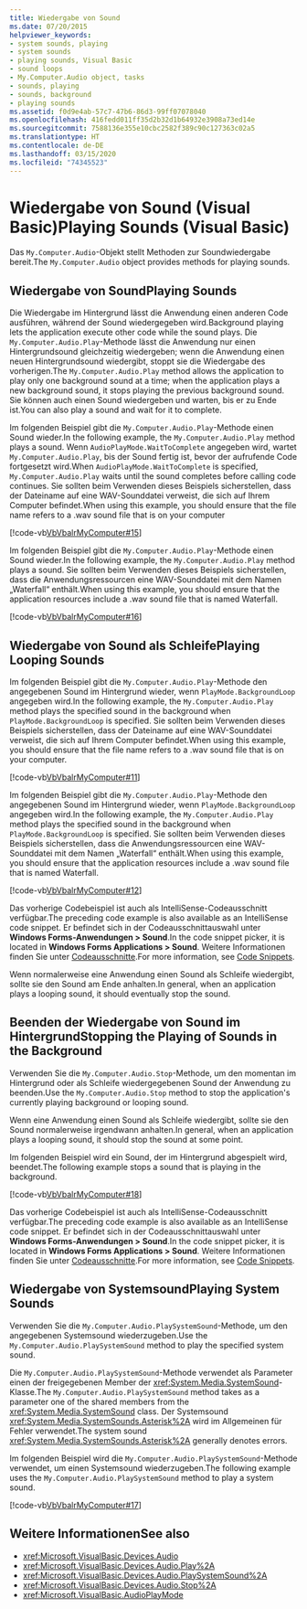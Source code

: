 ```yaml
---
title: Wiedergabe von Sound
ms.date: 07/20/2015
helpviewer_keywords:
- system sounds, playing
- system sounds
- playing sounds, Visual Basic
- sound loops
- My.Computer.Audio object, tasks
- sounds, playing
- sounds, background
- playing sounds
ms.assetid: f0d9e4ab-57c7-47b6-86d3-99ff07078040
ms.openlocfilehash: 416fedd011ff35d2b32d1b64932e3908a73ed14e
ms.sourcegitcommit: 7588136e355e10cbc2582f389c90c127363c02a5
ms.translationtype: HT
ms.contentlocale: de-DE
ms.lasthandoff: 03/15/2020
ms.locfileid: "74345523"
---
```

# <a name="playing-sounds-visual-basic"></a><span data-ttu-id="a09bf-102">Wiedergabe von Sound (Visual Basic)</span><span class="sxs-lookup"><span data-stu-id="a09bf-102">Playing Sounds (Visual Basic)</span></span>

<span data-ttu-id="a09bf-103">Das `My.Computer.Audio`-Objekt stellt Methoden zur Soundwiedergabe bereit.</span><span class="sxs-lookup"><span data-stu-id="a09bf-103">The `My.Computer.Audio` object provides methods for playing sounds.</span></span>  
  
## <a name="playing-sounds"></a><span data-ttu-id="a09bf-104">Wiedergabe von Sound</span><span class="sxs-lookup"><span data-stu-id="a09bf-104">Playing Sounds</span></span>  

 <span data-ttu-id="a09bf-105">Die Wiedergabe im Hintergrund lässt die Anwendung einen anderen Code ausführen, während der Sound wiedergegeben wird.</span><span class="sxs-lookup"><span data-stu-id="a09bf-105">Background playing lets the application execute other code while the sound plays.</span></span> <span data-ttu-id="a09bf-106">Die `My.Computer.Audio.Play`-Methode lässt die Anwendung nur einen Hintergrundsound gleichzeitig wiedergeben; wenn die Anwendung einen neuen Hintergrundsound wiedergibt, stoppt sie die Wiedergabe des vorherigen.</span><span class="sxs-lookup"><span data-stu-id="a09bf-106">The `My.Computer.Audio.Play` method allows the application to play only one background sound at a time; when the application plays a new background sound, it stops playing the previous background sound.</span></span> <span data-ttu-id="a09bf-107">Sie können auch einen Sound wiedergeben und warten, bis er zu Ende ist.</span><span class="sxs-lookup"><span data-stu-id="a09bf-107">You can also play a sound and wait for it to complete.</span></span>  
  
 <span data-ttu-id="a09bf-108">Im folgenden Beispiel gibt die `My.Computer.Audio.Play`-Methode einen Sound wieder.</span><span class="sxs-lookup"><span data-stu-id="a09bf-108">In the following example, the `My.Computer.Audio.Play` method plays a sound.</span></span> <span data-ttu-id="a09bf-109">Wenn `AudioPlayMode.WaitToComplete` angegeben wird, wartet `My.Computer.Audio.Play`, bis der Sound fertig ist, bevor der aufrufende Code fortgesetzt wird.</span><span class="sxs-lookup"><span data-stu-id="a09bf-109">When `AudioPlayMode.WaitToComplete` is specified, `My.Computer.Audio.Play` waits until the sound completes before calling code continues.</span></span> <span data-ttu-id="a09bf-110">Sie sollten beim Verwenden dieses Beispiels sicherstellen, dass der Dateiname auf eine WAV-Sounddatei verweist, die sich auf Ihrem Computer befindet.</span><span class="sxs-lookup"><span data-stu-id="a09bf-110">When using this example, you should ensure that the file name refers to a .wav sound file that is on your computer</span></span>  
  
 [!code-vb[VbVbalrMyComputer#15](~/samples/snippets/visualbasic/VS_Snippets_VBCSharp/VbVbalrMyComputer/VB/Class1.vb#15)]  
  
 <span data-ttu-id="a09bf-111">Im folgenden Beispiel gibt die `My.Computer.Audio.Play`-Methode einen Sound wieder.</span><span class="sxs-lookup"><span data-stu-id="a09bf-111">In the following example, the `My.Computer.Audio.Play` method plays a sound.</span></span> <span data-ttu-id="a09bf-112">Sie sollten beim Verwenden dieses Beispiels sicherstellen, dass die Anwendungsressourcen eine WAV-Sounddatei mit dem Namen „Waterfall“ enthält.</span><span class="sxs-lookup"><span data-stu-id="a09bf-112">When using this example, you should ensure that the application resources include a .wav sound file that is named Waterfall.</span></span>  
  
 [!code-vb[VbVbalrMyComputer#16](~/samples/snippets/visualbasic/VS_Snippets_VBCSharp/VbVbalrMyComputer/VB/Class1.vb#16)]  
  
## <a name="playing-looping-sounds"></a><span data-ttu-id="a09bf-113">Wiedergabe von Sound als Schleife</span><span class="sxs-lookup"><span data-stu-id="a09bf-113">Playing Looping Sounds</span></span>  

 <span data-ttu-id="a09bf-114">Im folgenden Beispiel gibt die `My.Computer.Audio.Play`-Methode den angegebenen Sound im Hintergrund wieder, wenn `PlayMode.BackgroundLoop` angegeben wird.</span><span class="sxs-lookup"><span data-stu-id="a09bf-114">In the following example, the `My.Computer.Audio.Play` method plays the specified sound in the background when `PlayMode.BackgroundLoop` is specified.</span></span> <span data-ttu-id="a09bf-115">Sie sollten beim Verwenden dieses Beispiels sicherstellen, dass der Dateiname auf eine WAV-Sounddatei verweist, die sich auf Ihrem Computer befindet.</span><span class="sxs-lookup"><span data-stu-id="a09bf-115">When using this example, you should ensure that the file name refers to a .wav sound file that is on your computer.</span></span>  
  
 [!code-vb[VbVbalrMyComputer#11](~/samples/snippets/visualbasic/VS_Snippets_VBCSharp/VbVbalrMyComputer/VB/Class1.vb#11)]  
  
 <span data-ttu-id="a09bf-116">Im folgenden Beispiel gibt die `My.Computer.Audio.Play`-Methode den angegebenen Sound im Hintergrund wieder, wenn `PlayMode.BackgroundLoop` angegeben wird.</span><span class="sxs-lookup"><span data-stu-id="a09bf-116">In the following example, the `My.Computer.Audio.Play` method plays the specified sound in the background when `PlayMode.BackgroundLoop` is specified.</span></span> <span data-ttu-id="a09bf-117">Sie sollten beim Verwenden dieses Beispiels sicherstellen, dass die Anwendungsressourcen eine WAV-Sounddatei mit dem Namen „Waterfall“ enthält.</span><span class="sxs-lookup"><span data-stu-id="a09bf-117">When using this example, you should ensure that the application resources include a .wav sound file that is named Waterfall.</span></span>  
  
 [!code-vb[VbVbalrMyComputer#12](~/samples/snippets/visualbasic/VS_Snippets_VBCSharp/VbVbalrMyComputer/VB/Class1.vb#12)]  
  
 <span data-ttu-id="a09bf-118">Das vorherige Codebeispiel ist auch als IntelliSense-Codeausschnitt verfügbar.</span><span class="sxs-lookup"><span data-stu-id="a09bf-118">The preceding code example is also available as an IntelliSense code snippet.</span></span> <span data-ttu-id="a09bf-119">Er befindet sich in der Codeausschnittauswahl unter **Windows Forms-Anwendungen > Sound**.</span><span class="sxs-lookup"><span data-stu-id="a09bf-119">In the code snippet picker, it is located in **Windows Forms Applications > Sound**.</span></span> <span data-ttu-id="a09bf-120">Weitere Informationen finden Sie unter [Codeausschnitte](/visualstudio/ide/code-snippets).</span><span class="sxs-lookup"><span data-stu-id="a09bf-120">For more information, see [Code Snippets](/visualstudio/ide/code-snippets).</span></span>  
  
 <span data-ttu-id="a09bf-121">Wenn normalerweise eine Anwendung einen Sound als Schleife wiedergibt, sollte sie den Sound am Ende anhalten.</span><span class="sxs-lookup"><span data-stu-id="a09bf-121">In general, when an application plays a looping sound, it should eventually stop the sound.</span></span>  
  
## <a name="stopping-the-playing-of-sounds-in-the-background"></a><span data-ttu-id="a09bf-122">Beenden der Wiedergabe von Sound im Hintergrund</span><span class="sxs-lookup"><span data-stu-id="a09bf-122">Stopping the Playing of Sounds in the Background</span></span>  

 <span data-ttu-id="a09bf-123">Verwenden Sie die `My.Computer.Audio.Stop`-Methode, um den momentan im Hintergrund oder als Schleife wiedergegebenen Sound der Anwendung zu beenden.</span><span class="sxs-lookup"><span data-stu-id="a09bf-123">Use the `My.Computer.Audio.Stop` method to stop the application's currently playing background or looping sound.</span></span>  
  
 <span data-ttu-id="a09bf-124">Wenn eine Anwendung einen Sound als Schleife wiedergibt, sollte sie den Sound normalerweise irgendwann anhalten.</span><span class="sxs-lookup"><span data-stu-id="a09bf-124">In general, when an application plays a looping sound, it should stop the sound at some point.</span></span>  
  
 <span data-ttu-id="a09bf-125">Im folgenden Beispiel wird ein Sound, der im Hintergrund abgespielt wird, beendet.</span><span class="sxs-lookup"><span data-stu-id="a09bf-125">The following example stops a sound that is playing in the background.</span></span>  
  
 [!code-vb[VbVbalrMyComputer#18](~/samples/snippets/visualbasic/VS_Snippets_VBCSharp/VbVbalrMyComputer/VB/Class1.vb#18)]  
  
 <span data-ttu-id="a09bf-126">Das vorherige Codebeispiel ist auch als IntelliSense-Codeausschnitt verfügbar.</span><span class="sxs-lookup"><span data-stu-id="a09bf-126">The preceding code example is also available as an IntelliSense code snippet.</span></span> <span data-ttu-id="a09bf-127">Er befindet sich in der Codeausschnittauswahl unter **Windows Forms-Anwendungen > Sound**.</span><span class="sxs-lookup"><span data-stu-id="a09bf-127">In the code snippet picker, it is located in **Windows Forms Applications > Sound**.</span></span> <span data-ttu-id="a09bf-128">Weitere Informationen finden Sie unter [Codeausschnitte](/visualstudio/ide/code-snippets).</span><span class="sxs-lookup"><span data-stu-id="a09bf-128">For more information, see [Code Snippets](/visualstudio/ide/code-snippets).</span></span>  
  
## <a name="playing-system-sounds"></a><span data-ttu-id="a09bf-129">Wiedergabe von Systemsound</span><span class="sxs-lookup"><span data-stu-id="a09bf-129">Playing System Sounds</span></span>  

 <span data-ttu-id="a09bf-130">Verwenden Sie die `My.Computer.Audio.PlaySystemSound`-Methode, um den angegebenen Systemsound wiederzugeben.</span><span class="sxs-lookup"><span data-stu-id="a09bf-130">Use the `My.Computer.Audio.PlaySystemSound` method to play the specified system sound.</span></span>  
  
 <span data-ttu-id="a09bf-131">Die `My.Computer.Audio.PlaySystemSound`-Methode verwendet als Parameter einen der freigegebenen Member der <xref:System.Media.SystemSound>-Klasse.</span><span class="sxs-lookup"><span data-stu-id="a09bf-131">The `My.Computer.Audio.PlaySystemSound` method takes as a parameter one of the shared members from the <xref:System.Media.SystemSound> class.</span></span> <span data-ttu-id="a09bf-132">Der Systemsound <xref:System.Media.SystemSounds.Asterisk%2A> wird im Allgemeinen für Fehler verwendet.</span><span class="sxs-lookup"><span data-stu-id="a09bf-132">The system sound <xref:System.Media.SystemSounds.Asterisk%2A> generally denotes errors.</span></span>  
  
 <span data-ttu-id="a09bf-133">Im folgenden Beispiel wird die `My.Computer.Audio.PlaySystemSound`-Methode verwendet, um einen Systemsound wiederzugeben.</span><span class="sxs-lookup"><span data-stu-id="a09bf-133">The following example uses the `My.Computer.Audio.PlaySystemSound` method to play a system sound.</span></span>  
  
 [!code-vb[VbVbalrMyComputer#17](~/samples/snippets/visualbasic/VS_Snippets_VBCSharp/VbVbalrMyComputer/VB/Class1.vb#17)]  
  
## <a name="see-also"></a><span data-ttu-id="a09bf-134">Weitere Informationen</span><span class="sxs-lookup"><span data-stu-id="a09bf-134">See also</span></span>

- <xref:Microsoft.VisualBasic.Devices.Audio>
- <xref:Microsoft.VisualBasic.Devices.Audio.Play%2A>
- <xref:Microsoft.VisualBasic.Devices.Audio.PlaySystemSound%2A>
- <xref:Microsoft.VisualBasic.Devices.Audio.Stop%2A>
- <xref:Microsoft.VisualBasic.AudioPlayMode>
